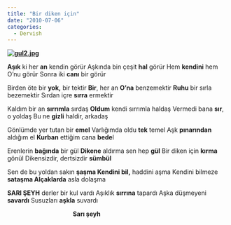 ```yaml
---
title: "Bir diken için"
date: "2010-07-06"
categories: 
  - Dervish
---
```


**[![gul2.jpg](/uploads/2010/07/gul2.jpg)](/uploads/2010/07/gul2.jpg "gul2.jpg")**

**Aşık** ki her **an** kendin görür Aşkında bin çeşit **hal** görür Hem **kendini** hem O’nu görür Sonra iki **canı** bir görür

Birden öte bir **yok,** bir tektir **Bir**, her an **O’na** benzemektir **Ruhu** bir sırla bezemektir Sırdan içre **sırra** ermektir

Kaldım bir an **sırrımla** sırdaş **Oldum** kendi sırrımla haldaş Vermedi bana **sır**, o yoldaş Bu ne **gizli** haldir, arkadaş

Gönlümde yer tutan bir **emel** Varlığımda oldu **tek** temel Aşk **pınarından** aldığım el **Kurban** ettiğim cana **bede**l

Erenlerin **bağında** bir gül **Dikene** aldırma sen hep **gül** Bir diken için **kırma** gönül Dikensizdir, dertsizdir **sümbül**

Sen de bu yoldan sakın **şaşma Kendini bil,** haddini aşma Kendini bilmeze **sataşma Alçaklarda** asla dolaşma

**SARI ŞEYH** derler bir kul vardı Aşıklık **sırrına** tapardı Aşka düşmeyeni **savardı** Susuzları **aşkla** suvardı

                                      **Sarı şeyh**
